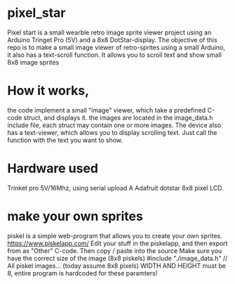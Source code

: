 # pixel_star
Pixel start is a small wearble retro image sprite viewer project using an Arduino Tringet Pro (5V) and a 8x8 DotStar-display.
The objective of this repo is to make a small image viewer of retro-sprites using a small Arduino, it also has a text-scroll function.
It allows you to scroll text and show small 8x8 image sprites

# How it works,
 the code implement a small "image" viewer, which take a predefined C-code struct, and displays it. the images are located in the image_data.h include file, each struct may contain one or more images.
The device also has a text-viewer, which allows you to display scrolling text. Just call the function with the text you want to show.
# Hardware used
Trinket pro 5V/16Mhz, using serial upload
A Adafruit dotstar 8x8 pixel LCD.

# make your own sprites
piskel is a simple web-program that allows you to create your own sprites.
https://www.piskelapp.com/
Edit your stuff in the piskelapp, and then export from as "Other" C-code. Then copy / paste into the source
Make sure you have the correct size of the image (8x8 piskels)
#include "./image_data.h"   // All piskel images... (today assume 8x8 pixels)
WIDTH AND HEIGHT must be 8, entire program is hardcoded for these paramters!
